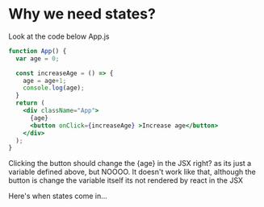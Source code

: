 # Why we need states?
Look at the code below
App.js
```jsx
function App() {
  var age = 0;

  const increaseAge = () => {
    age = age+1;
    console.log(age);
  }
  return (
    <div className="App">
      {age}
      <button onClick={increaseAge} >Increase age</button>
    </div>
  );
}
```

Clicking the button should change the {age} in the JSX right? as its just a variable defined above, but NOOOO. It doesn't work like that, although the button is change the variable itself its not rendered by react in the JSX

Here's when states come in...


